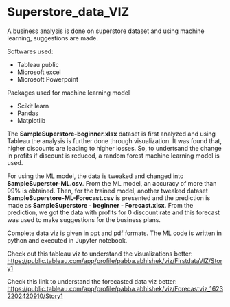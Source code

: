 # Superstore_data_VIZ
A business analysis is done on superstore dataset and using machine learning, suggestions are made.

Softwares used:
* Tableau public
* Microsoft excel
* Microsoft Powerpoint

Packages used for machine learning model
* Scikit learn
* Pandas
* Matplotlib

The **SampleSuperstore-beginner.xlsx** dataset is first analyzed and using Tableau the analysis is further done through visualization.
It was found that, higher discounts are leading to higher losses. So, to undertsand the change in profits if discount is reduced, a random forest machine learning model is used.

For using the ML model, the data is tweaked and changed into **SampleSuperstor-ML.csv**.
From the ML model, an accuracy of more than 99% is obtained.
Then, for the trained model, another tweaked dataset **SampleSuperstore-ML-Forecast.csv** is presented and the prediction is made as **SampleSuperstore - beginner - Forecast.xlsx**.
From the prediction, we got the data with profits for 0 discount rate and this forecast was used to make suggestions for the business plans.

Complete data viz is given in ppt and pdf formats.
The ML code is written in python and executed in Jupyter notebook.

Check out this tableau viz to understand the visualizations better:
https://public.tableau.com/app/profile/pabba.abhishek/viz/FirstdataVIZ/Story1

Check this link to understand the forecasted data viz better:
https://public.tableau.com/app/profile/pabba.abhishek/viz/Forecastviz_16232202420910/Story1

